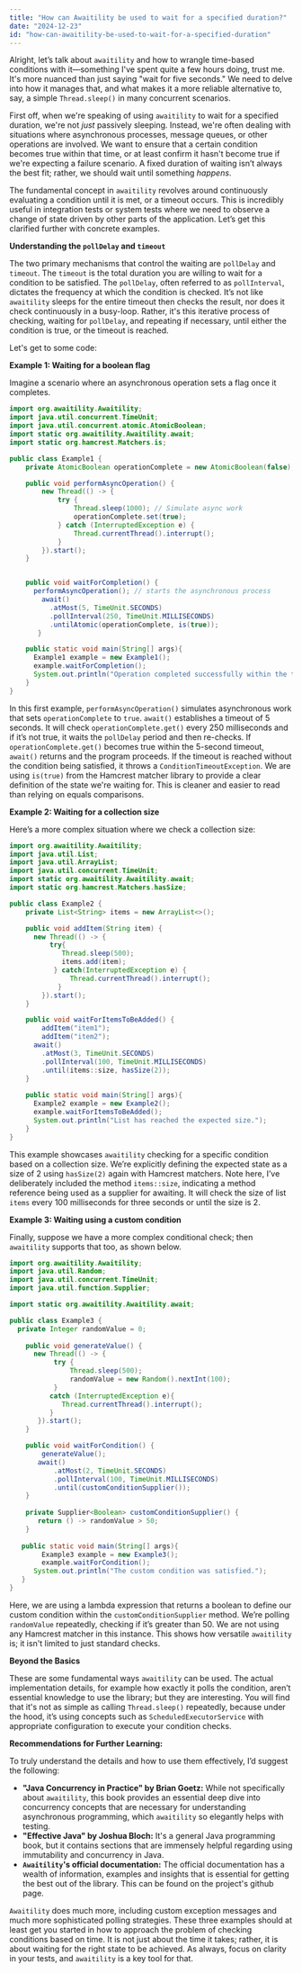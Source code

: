 ```yaml
---
title: "How can Awaitility be used to wait for a specified duration?"
date: "2024-12-23"
id: "how-can-awaitility-be-used-to-wait-for-a-specified-duration"
---
```


Alright, let’s talk about `awaitility` and how to wrangle time-based conditions with it—something I've spent quite a few hours doing, trust me. It's more nuanced than just saying "wait for five seconds." We need to delve into how it manages that, and what makes it a more reliable alternative to, say, a simple `Thread.sleep()` in many concurrent scenarios.

First off, when we're speaking of using `awaitility` to wait for a specified duration, we're not *just* passively sleeping. Instead, we're often dealing with situations where asynchronous processes, message queues, or other operations are involved. We want to ensure that a certain condition becomes true within that time, or at least confirm it hasn't become true if we're expecting a failure scenario. A fixed duration of waiting isn’t always the best fit; rather, we should wait until something *happens*.

The fundamental concept in `awaitility` revolves around continuously evaluating a condition until it is met, or a timeout occurs. This is incredibly useful in integration tests or system tests where we need to observe a change of state driven by other parts of the application. Let’s get this clarified further with concrete examples.

**Understanding the `pollDelay` and `timeout`**

The two primary mechanisms that control the waiting are `pollDelay` and `timeout`. The `timeout` is the total duration you are willing to wait for a condition to be satisfied. The `pollDelay`, often referred to as `pollInterval`, dictates the frequency at which the condition is checked. It’s not like `awaitility` sleeps for the entire timeout then checks the result, nor does it check continuously in a busy-loop. Rather, it's this iterative process of checking, waiting for `pollDelay`, and repeating if necessary, until either the condition is true, or the timeout is reached.

Let's get to some code:

**Example 1: Waiting for a boolean flag**

Imagine a scenario where an asynchronous operation sets a flag once it completes.

```java
import org.awaitility.Awaitility;
import java.util.concurrent.TimeUnit;
import java.util.concurrent.atomic.AtomicBoolean;
import static org.awaitility.Awaitility.await;
import static org.hamcrest.Matchers.is;

public class Example1 {
    private AtomicBoolean operationComplete = new AtomicBoolean(false);

    public void performAsyncOperation() {
        new Thread(() -> {
            try {
                Thread.sleep(1000); // Simulate async work
                operationComplete.set(true);
            } catch (InterruptedException e) {
                Thread.currentThread().interrupt();
            }
        }).start();
    }


    public void waitForCompletion() {
      performAsyncOperation(); // starts the asynchronous process
        await()
          .atMost(5, TimeUnit.SECONDS)
          .pollInterval(250, TimeUnit.MILLISECONDS)
          .untilAtomic(operationComplete, is(true));
       }

    public static void main(String[] args){
      Example1 example = new Example1();
      example.waitForCompletion();
      System.out.println("Operation completed successfully within the timeout.");
    }
}
```

In this first example, `performAsyncOperation()` simulates asynchronous work that sets `operationComplete` to `true`. `await()` establishes a timeout of 5 seconds. It will check `operationComplete.get()` every 250 milliseconds and if it’s not true, it waits the `pollDelay` period and then re-checks. If `operationComplete.get()` becomes true within the 5-second timeout, `await()` returns and the program proceeds. If the timeout is reached without the condition being satisfied, it throws a `ConditionTimeoutException`. We are using `is(true)` from the Hamcrest matcher library to provide a clear definition of the state we're waiting for. This is cleaner and easier to read than relying on equals comparisons.

**Example 2: Waiting for a collection size**

Here’s a more complex situation where we check a collection size:

```java
import org.awaitility.Awaitility;
import java.util.List;
import java.util.ArrayList;
import java.util.concurrent.TimeUnit;
import static org.awaitility.Awaitility.await;
import static org.hamcrest.Matchers.hasSize;

public class Example2 {
    private List<String> items = new ArrayList<>();

    public void addItem(String item) {
      new Thread(() -> {
          try{
             Thread.sleep(500);
             items.add(item);
           } catch(InterruptedException e) {
               Thread.currentThread().interrupt();
            }
        }).start();
    }

    public void waitForItemsToBeAdded() {
        addItem("item1");
        addItem("item2");
      await()
        .atMost(3, TimeUnit.SECONDS)
        .pollInterval(100, TimeUnit.MILLISECONDS)
        .until(items::size, hasSize(2));
    }
    
    public static void main(String[] args){
      Example2 example = new Example2();
      example.waitForItemsToBeAdded();
      System.out.println("List has reached the expected size.");
    }
}

```
This example showcases `awaitility` checking for a specific condition based on a collection size. We’re explicitly defining the expected state as a size of 2 using `hasSize(2)` again with Hamcrest matchers. Note here, I’ve deliberately included the method `items::size`, indicating a method reference being used as a supplier for awaiting. It will check the size of list `items` every 100 milliseconds for three seconds or until the size is 2.

**Example 3: Waiting using a custom condition**

Finally, suppose we have a more complex conditional check; then `awaitility` supports that too, as shown below.

```java
import org.awaitility.Awaitility;
import java.util.Random;
import java.util.concurrent.TimeUnit;
import java.util.function.Supplier;

import static org.awaitility.Awaitility.await;

public class Example3 {
  private Integer randomValue = 0;
    
    public void generateValue() {
      new Thread(() -> {
           try {
               Thread.sleep(500);
               randomValue = new Random().nextInt(100);
           }
          catch (InterruptedException e){
             Thread.currentThread().interrupt();
          }
       }).start();
    }

    public void waitForCondition() {
        generateValue();
       await()
           .atMost(2, TimeUnit.SECONDS)
           .pollInterval(100, TimeUnit.MILLISECONDS)
           .until(customConditionSupplier());
    }
   
    private Supplier<Boolean> customConditionSupplier() {
       return () -> randomValue > 50;
    }
    
   public static void main(String[] args){
        Example3 example = new Example3();
        example.waitForCondition();
      System.out.println("The custom condition was satisfied.");
   }
}
```

Here, we are using a lambda expression that returns a boolean to define our custom condition within the `customConditionSupplier` method. We’re polling `randomValue` repeatedly, checking if it’s greater than 50. We are not using any Hamcrest matcher in this instance. This shows how versatile `awaitility` is; it isn't limited to just standard checks.

**Beyond the Basics**

These are some fundamental ways `awaitility` can be used. The actual implementation details, for example how exactly it polls the condition, aren’t essential knowledge to use the library; but they are interesting. You will find that it's not as simple as calling `Thread.sleep()` repeatedly, because under the hood, it’s using concepts such as `ScheduledExecutorService` with appropriate configuration to execute your condition checks.

**Recommendations for Further Learning:**

To truly understand the details and how to use them effectively, I’d suggest the following:

*   **"Java Concurrency in Practice" by Brian Goetz:** While not specifically about `awaitility`, this book provides an essential deep dive into concurrency concepts that are necessary for understanding asynchronous programming, which `awaitility` so elegantly helps with testing.
*  **"Effective Java" by Joshua Bloch:** It's a general Java programming book, but it contains sections that are immensely helpful regarding using immutability and concurrency in Java.
*   **`Awaitility`'s official documentation:** The official documentation has a wealth of information, examples and insights that is essential for getting the best out of the library. This can be found on the project's github page.

`Awaitility` does much more, including custom exception messages and much more sophisticated polling strategies. These three examples should at least get you started in how to approach the problem of checking conditions based on time. It is not just about the time it takes; rather, it is about waiting for the right state to be achieved. As always, focus on clarity in your tests, and `awaitility` is a key tool for that.
